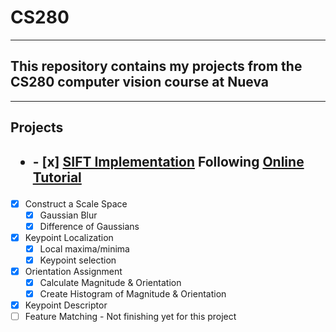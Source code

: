 # CS280
---
## This repository contains my projects from the CS280 computer vision course at Nueva
---

## **Projects**

## <ul><li>- [x] [SIFT Implementation](https://github.com/MochiBall01/CS280/tree/main/SIFT_Implementation) Following [Online Tutorial](https://www.analyticsvidhya.com/blog/2019/10/detailed-guide-powerful-sift-technique-image-matching-python/)
  - [x] Construct a Scale Space
    - [x] Gaussian Blur
    - [x] Difference of Gaussians
  - [x] Keypoint Localization
    - [x] Local maxima/minima
    - [x] Keypoint selection
  - [x] Orientation Assignment
    - [x] Calculate Magnitude & Orientation
    - [x] Create Histogram of Magnitude & Orientation
  - [x] Keypoint Descriptor
  - [ ] Feature Matching - Not finishing yet for this project
